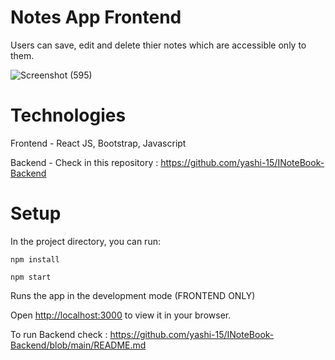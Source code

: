 # Notes App Frontend

Users can save, edit and delete thier notes which are accessible only to them.

![Screenshot (595)](https://github.com/yashi-15/INoteBook-Frontend/assets/132138302/8478ffa9-60d7-4c71-941b-b615218f4136)

# Technologies

Frontend - React JS, Bootstrap, Javascript

Backend - Check in this repository : https://github.com/yashi-15/INoteBook-Backend

# Setup

In the project directory, you can run:

`npm install`

`npm start`

Runs the app in the development mode (FRONTEND ONLY)

Open [http://localhost:3000](http://localhost:3000) to view it in your browser.

To run Backend check : https://github.com/yashi-15/INoteBook-Backend/blob/main/README.md
